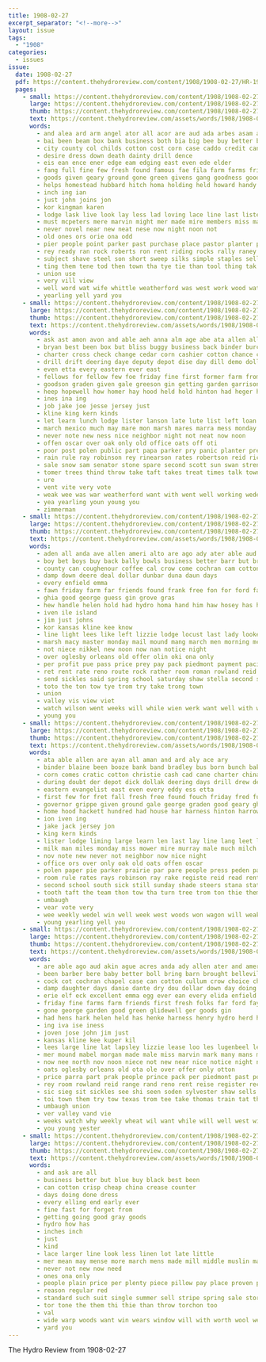 ```yaml
---
title: 1908-02-27
excerpt_separator: "<!--more-->"
layout: issue
tags:
  - "1908"
categories:
  - issues
issue:
  date: 1908-02-27
  pdf: https://content.thehydroreview.com/content/1908/1908-02-27/HR-1908-02-27.pdf
  pages:
    - small: https://content.thehydroreview.com/content/1908/1908-02-27/small/HR-1908-02-27-01.jpg
      large: https://content.thehydroreview.com/content/1908/1908-02-27/large/HR-1908-02-27-01.jpg
      thumb: https://content.thehydroreview.com/content/1908/1908-02-27/thumbnails/HR-1908-02-27-01.jpg
      text: https://content.thehydroreview.com/assets/words/1908/1908-02-27/HR-1908-02-27-01.txt
      words:
        - and alea ard arm angel ator all acor are aud ada arbes asam ane american acres
        - bai been beam box bank business both bia big bee buy better bles bands bros but brothers
        - city county col childs cotton cost corn case caddo credit cant cords churches church crawford
        - desire dress down death dainty drill dence
        - eis ean ence ener edge eam edging east even ede elder
        - fang full fine few fresh found famous fae fila farm farms friends fase fellows from fix faithful fall for
        - goods given geary ground gone green givens gang goodness good gentry gon grin going getting
        - helps homestead hubbard hitch homa holding held howard handy hydro harness head has hall hank had hard her home hinton hines
        - inch ing ian
        - just john joins jon
        - kor kingman karen
        - lodge lask live look lay less lad loving lace line last lister luther
        - must mcpeters mere marvin might mer made mire members miss many monday mount march may mules marceline mission montana morning morrison
        - never novel near new neat nese now night noon not
        - old ones ors orie ona odd
        - pier people point parker past purchase place pastor planter pure per pleasant pretty paral pole part paige port par pillow
        - rey ready ran rock roberts ron rent riding rocks rally raney reins
        - subject shave steel son short sweep silks simple staples sell school swiss saving she service sister special stock shank styles sime save sad show store stove season susie saturday supper single spring see shown seate steer sand soon sum stockton shaft style silk stevie sale suresh south
        - ting them tene tod then town tha tye tie than tool thing tak the tua trom tender team
        - union use
        - very vill view
        - well word wat wife whittle weatherford was west work wood wate with week woods wee wil will white walk wash
        - yearling yell yard you
    - small: https://content.thehydroreview.com/content/1908/1908-02-27/small/HR-1908-02-27-02.jpg
      large: https://content.thehydroreview.com/content/1908/1908-02-27/large/HR-1908-02-27-02.jpg
      thumb: https://content.thehydroreview.com/content/1908/1908-02-27/thumbnails/HR-1908-02-27-02.jpg
      text: https://content.thehydroreview.com/assets/words/1908/1908-02-27/HR-1908-02-27-02.txt
      words:
        - ask ast amon avon and able aeh anna alm age abe ata allen all aman are addy
        - bryan best been box but bliss buggy business back binder burcham bele bring born birden bunch brown bal bere bouse blackwell busi brother bank bellamy booze bell bradley bellas bill
        - charter cross check change cedar corn cashier cotton chance city cratic church county cam come china cane conser cattle cash coffee christie col cave credit call cottage crier cordial crampton
        - drill drift deering daye deputy depot dise day dill demo dollar days drew date daughter dick drop der dunn denver during done
        - even etta every eastern ever east
        - fellows for fellow few foe friday fine first former farm from fresh free fred freely frank fund favors friends fry folks found full
        - goodson graden given gale greeson gin getting garden garrison geary governor gave garrett grippe groome good george grad
        - heep hopewell how homer hay hood held hold hinton had heger harness hydro her home henke harmony hin has head harrow half him house haskell henry hackett herndon hundred har
        - ines ina ing
        - job jake joe jesse jersey just
        - kline king kern kinds
        - let learn lunch lodge lister lanson late lute list left loan live little linen large low lynn lee last lena
        - march mexico much may mare mon marsh mares marra mess monday money mention many mower milk male mea matter man mary men miller means mas most mall market mcfarlin matthews missouri miler mail miss made
        - never note new ness nice neighbor night not neat now noon
        - offen oscar over oak only old office oats off oti
        - poor post polen public part papa parker pry panic planter press par people prairie pete phelps peres politi policy pare paper pitzer past plows plan per pie pay
        - rain rule ray robinson rey rinearson rates robertson reid rich rowland room reis road reals rent read ree rants ready rake real rie reno row roy rosenberger route
        - sale snow sam senator stone spare second scott sun swan strength steers school still shown sweet special south sat see snyder swe shorts storms spain saturday sled said star surgeon stolen sia say schapansky sabbath sick siar saale seen saunders stevens stock such six seeds saw sell supper safe start sunday state seed shade sum
        - tomer trees thind throw take taft takes treat times talk townsend ton threats tree trip towns tater top team the tag them thur then thing texas turn too tooth tin
        - ure
        - vent vite very vote
        - weak wee was war weatherford want with went well working wedel wes week weekly west will won welcome wife welfare way wagon work wonder winton weigman ways
        - yea yearling youn young you
        - zimmerman
    - small: https://content.thehydroreview.com/content/1908/1908-02-27/small/HR-1908-02-27-03.jpg
      large: https://content.thehydroreview.com/content/1908/1908-02-27/large/HR-1908-02-27-03.jpg
      thumb: https://content.thehydroreview.com/content/1908/1908-02-27/thumbnails/HR-1908-02-27-03.jpg
      text: https://content.thehydroreview.com/assets/words/1908/1908-02-27/HR-1908-02-27-03.txt
      words:
        - aden all anda ave allen ameri alto are ago ady ater able aud and
        - boy bet boys buy back bally bowls business better barr but brought breckenridge boll best
        - county can coughenour coffee cal crow come cochran cam cotton city caddo chloe
        - damp down deere deal dollar dunbar duna daun days
        - every enfield emma
        - fawn friday farm far friends found frank free fon for ford farms first from few fine fin frida farmer folks foster
        - ghia good george guess gin grove gras
        - hew handle helen hold had hydro homa hand him haw hosey has her hester home hens
        - iven ile island
        - jim just johns
        - kor kansas kline kee know
        - line light lees like left lizzie lodge locust last lady lookeba letter little
        - marsh macy master monday mail mound mang march men morning mccoy measles man male market meter mexico miss morgan maker
        - not niece nikkel new noon now nan notice night
        - over oglesby orleans old offer olin oki ona only
        - per profit pue pass price prey pay pack piedmont payment pacific prince past
        - ret rent rate reno route rock rather room roman rowland reid rey
        - send sickles said spring school saturday shaw stella second stock stuff see south short smith seed soke sell sale she sunday stand sui seen share sylvester
        - toto the ton tow tye trom try take trong town
        - union
        - valley vis view viet
        - watch wilson went weeks will while wien werk want well with week way wish was weekly wee
        - young you
    - small: https://content.thehydroreview.com/content/1908/1908-02-27/small/HR-1908-02-27-04.jpg
      large: https://content.thehydroreview.com/content/1908/1908-02-27/large/HR-1908-02-27-04.jpg
      thumb: https://content.thehydroreview.com/content/1908/1908-02-27/thumbnails/HR-1908-02-27-04.jpg
      text: https://content.thehydroreview.com/assets/words/1908/1908-02-27/HR-1908-02-27-04.txt
      words:
        - ata able allen are ayan all aman and ard aly ace ary
        - binder blaine been booze bank band bradley bus born bunch bakley bill bay bring business ber bull bellamy bryan box bale brother bro but bell ball
        - corn comes cratic cotton christie cash cad cane charter china crier con chance come col city county cross crampton cave congress cattle carrier comp
        - during doubt der depot dick dollak deering days drill drew denver demo dave deputy date dille dill dise day
        - eastern evangelist east even every eddy ess etta
        - first few for fret fall fresh free found fouch friday fred fund fell frank fine fam from farm
        - governor grippe given ground gale george graden good geary ghee
        - home hood hackett hundred had house har harness hinton harrow homer has held hay how hydro hall harmony hopewell heon haskell head henry hands henke
        - ion iven ing
        - jake jack jersey jon
        - king kern kinds
        - lister lodge liming large learn len last lay line lang leet lacy lena leap lee let lunch lynn
        - milk man miles monday miss mower mire murray male much milch made mares mess myrtle mee mention mare matter marsh many miller mail mer morning means
        - nov note new never not neighbor now nice night
        - office ors over only oak old oats offen oscar
        - polen paper pie parker prairie par pare people press peden part post prom politi pal plows per phelps planter public
        - room rule rates rays robinson ray rake registe reid read rent rosenberger route reno real
        - second school south sick still sunday shade steers stana state star strength stone surgeon sell stock sled see saw swall sat saturday spare six sale supper safe sori schapansky store seed
        - tooth taft the team thon tow tha turn tree trom ton thie them too then throw tiu
        - umbaugh
        - vear vote very
        - wee weekly wedel win well week west woods won wagon will weak wil weatherford with want was work wonder wit
        - young yearling yell you
    - small: https://content.thehydroreview.com/content/1908/1908-02-27/small/HR-1908-02-27-05.jpg
      large: https://content.thehydroreview.com/content/1908/1908-02-27/large/HR-1908-02-27-05.jpg
      thumb: https://content.thehydroreview.com/content/1908/1908-02-27/thumbnails/HR-1908-02-27-05.jpg
      text: https://content.thehydroreview.com/assets/words/1908/1908-02-27/HR-1908-02-27-05.txt
      words:
        - are able ago aud akin ague acres anda ady allen ater and ameri all agent
        - been barber bere baby better boll bring barn brought belleville beaver big breed boyle bus bowls but best business bol bee boy buy boys ben back bet barris bis bank blown
        - cock cot cochran chapel case can cotton cullum crow choice chas county coffee con come clone came city cons cor course chloe coughenour calland caddo corn
        - damp daughter days danio dante dry dou dollar down day doing
        - erie elf eck excellent emma egg ever ean every elida enfield
        - friday fine farms farm friends first fresh folks far ford fay farmer forget found free furst from foster for funk fremont few
        - gone george garden good green glidewell ger goods gin
        - had hens hark helen held has henke harness henry hydro herd hosey him hundred hand handle homa henk home herndon hester her house hero hardware
        - ing iva ise iness
        - joven jose john jim just
        - kansas kline kee kuper kil
        - lees large line lat lapsley lizzie lease loo les lugenbeel letter left long little like light lodge lookeba land locust
        - mer mound mabel morgan made male miss marvin mark many mans must ming mex macy maret missy marsh master maker mail monday mise miles morning market man mexico mar march mccoy mary money measles mere mare
        - now nee north nov noon niece not new near nice notice night nikkel
        - oats oglesby orleans old ota ole over offer only otton
        - price parra part prak people prince pack per piedmont past post profit patridge pon pap pos
        - rey room rowland reid range rand reno rent reise register records relic reme rather reiser robt rel route
        - sic sieg sit sickles see shi seen soden sylvester shaw sells saturday sprague stockton spring sell son seig seed stand stock sunda share she second smith sung sale short south send stephen stuff sunday standing school
        - toi town them try tow texas trom tee take thomas train tat thet townsend tate the
        - umbaugh union
        - ver valley vand vie
        - weeks watch why weekly wheat wil want while will well west wile wish wall with was went weather wife week wilson woods
        - you young yester
    - small: https://content.thehydroreview.com/content/1908/1908-02-27/small/HR-1908-02-27-06.jpg
      large: https://content.thehydroreview.com/content/1908/1908-02-27/large/HR-1908-02-27-06.jpg
      thumb: https://content.thehydroreview.com/content/1908/1908-02-27/thumbnails/HR-1908-02-27-06.jpg
      text: https://content.thehydroreview.com/assets/words/1908/1908-02-27/HR-1908-02-27-06.txt
      words:
        - and ask are all
        - business better but blue buy black best been
        - can cotton crisp cheap china crease counter
        - days doing done dress
        - every elling end early ever
        - fine fast for forget from
        - getting going good gray goods
        - hydro how has
        - inches inch
        - just
        - kind
        - lace larger line look less linen lot late little
        - mer mean may mense more march mens made mill middle muslin manton much many
        - never not new now need
        - ones ona only
        - people plain price per plenty piece pillow pay place proven pat person
        - reason regular red
        - standard such suit single summer sell stripe spring sale store stock sales save silks safe season special shown silk say show
        - tor tone the them thi thie than throw torchon too
        - val
        - wide warp woods want win wears window will with worth wool west wonder
        - yard you
---
```


The Hydro Review from 1908-02-27

<!--more-->

